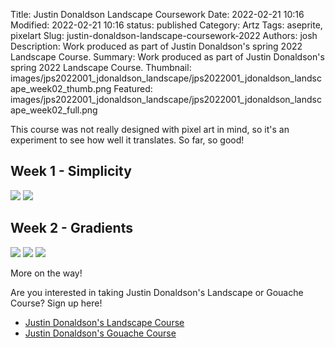 Title: Justin Donaldson Landscape Coursework
Date: 2022-02-21 10:16
Modified: 2022-02-21 10:16
status: published
Category: Artz
Tags: aseprite, pixelart
Slug: justin-donaldson-landscape-coursework-2022
Authors: josh
Description: Work produced as part of Justin Donaldson's spring 2022 Landscape Course.
Summary:  Work produced as part of Justin Donaldson's spring 2022 Landscape Course.
Thumbnail: images/jps2022001_jdonaldson_landscape/jps2022001_jdonaldson_landscape_week02_thumb.png
Featured: images/jps2022001_jdonaldson_landscape/jps2022001_jdonaldson_landscape_week02_full.png

This course was not really designed with pixel art in mind, so it's an experiment to see how well it translates. So far, so good!

## Week 1 - Simplicity

<img src="{static}/images/jps2022001_jdonaldson_landscape/jps2022001_jdonaldson_landscape_week01_01.png" />
<img src="{static}/images/jps2022001_jdonaldson_landscape/jps2022001_jdonaldson_landscape_week01_02.png" />

## Week 2 - Gradients

<img src="{static}/images/jps2022001_jdonaldson_landscape/jps2022001_jdonaldson_landscape_week02_flats.png" />
<img src="{static}/images/jps2022001_jdonaldson_landscape/jps2022001_jdonaldson_landscape_week02_gradient.png" />
<img src="{static}/images/jps2022001_jdonaldson_landscape/jps2022001_jdonaldson_landscape_week02_full.png" />

More on the way!

Are you interested in taking Justin Donaldson's Landscape or Gouache Course? Sign up here!

- <a href="https://justindonaldson.mykajabi.com/a/2147498842/dAPtCJAy" target="_blank" rel="nofollow">Justin Donaldson's Landscape Course</a>
- <a href="https://justindonaldson.mykajabi.com/a/47045/dAPtCJAy" target="_blank" rel="nofollow">Justin Donaldson's Gouache Course</a>
